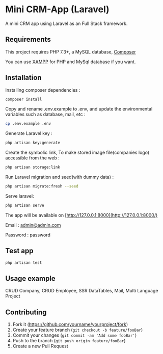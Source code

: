 # Mini CRM-App (Laravel) 

A mini CRM app using Laravel as an Full Stack framework.

## Requirements

This project requires PHP 7.3+, a MySQL database, [Composer](https://getcomposer.org/)

You can use [XAMPP](https://www.apachefriends.org/index.html) for PHP and MySql database if you want.

## Installation

Installing composer dependencies :

```sh
composer install
```

Copy and rename .env.example to .env, and update the environmental variables such as database, mail, etc :

```sh
cp .env.example .env
```

Generate Laravel key :

```sh
php artisan key:generate
```

Create the symbolic link, To make stored image file(companies logo) accessible from the web :

```sh
php artisan storage:link
```

Run Laravel migration and seed(with dummy data) :

```sh
php artisan migrate:fresh --seed
```

Serve laravel:

```sh
php artisan serve
```
The app will be available on [http://127.0.0.1:8000](http://127.0.0.1:8000/)

Email : admin@admin.com

Password : password

## Test app

```sh
php artisan test
```

## Usage example

CRUD Company, CRUD Employee, SSR DataTables, Mail, Multi Language Project

## Contributing

1. Fork it (<https://github.com/yourname/yourproject/fork>)
2. Create your feature branch (`git checkout -b feature/fooBar`)
3. Commit your changes (`git commit -am 'Add some fooBar'`)
4. Push to the branch (`git push origin feature/fooBar`)
5. Create a new Pull Request
